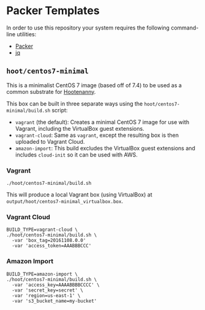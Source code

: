 # Packer Templates

In order to use this repository your system requires the following command-line utilities:

* [Packer](https://www.packer.io)
* [jq](https://stedolan.github.io/jq/)

## `hoot/centos7-minimal`

This is a minimalist CentOS 7 image (based off of 7.4) to be used as a common
substrate for [Hootenanny](https://github.com/ngageoint/hootenanny/).

This box can be built in three separate ways using the `hoot/centos7-minimal/build.sh` script:

* `vagrant` (the default): Creates a minimal CentOS 7 image for use with Vagrant, including the VirtualBox guest extensions.
* `vagrant-cloud`: Same as `vagrant`, except the resulting box is then uploaded to Vagrant Cloud.
* `amazon-import`: This build excludes the VirtualBox guest extensions and includes `cloud-init` so it can be used with AWS.

### Vagrant

```
./hoot/centos7-minimal/build.sh
```

This will produce a local Vagrant box (using VirtualBox) at `output/hoot/centos7-minimal_virtualbox.box`.

### Vagrant Cloud

```
BUILD_TYPE=vagrant-cloud \
./hoot/centos7-minimal/build.sh \
  -var 'box_tag=20161108.0.0'
  -var 'access_token=AAABBBCCC'
```

### Amazon Import

```
BUILD_TYPE=amazon-import \
./hoot/centos7-minimal/build.sh \
  -var 'access_key=AAAABBBBCCCC' \
  -var 'secret_key=secret' \
  -var 'region=us-east-1' \
  -var 's3_bucket_name=my-bucket'
```
